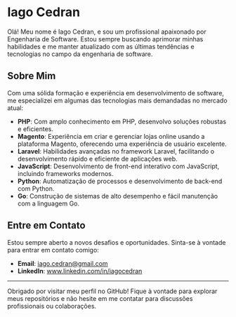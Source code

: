 # Iago Cedran

Olá! Meu nome é Iago Cedran, e sou um profissional apaixonado por Engenharia de Software. Estou sempre buscando aprimorar minhas habilidades e me manter atualizado com as últimas tendências e tecnologias no campo da engenharia de software.

## Sobre Mim

Com uma sólida formação e experiência em desenvolvimento de software, me especializei em algumas das tecnologias mais demandadas no mercado atual:

- **PHP**: Com amplo conhecimento em PHP, desenvolvo soluções robustas e eficientes.
- **Magento**: Experiência em criar e gerenciar lojas online usando a plataforma Magento, oferecendo uma experiência de usuário excelente.
- **Laravel**: Habilidades avançadas no framework Laravel, facilitando o desenvolvimento rápido e eficiente de aplicações web.
- **JavaScript**: Desenvolvimento de front-end interativo com JavaScript, incluindo frameworks modernos.
- **Python**: Automatização de processos e desenvolvimento de back-end com Python.
- **Go**: Construção de sistemas de alto desempenho e fácil manutenção com a linguagem Go.

## Entre em Contato

Estou sempre aberto a novos desafios e oportunidades. Sinta-se à vontade para entrar em contato comigo:

- **Email**: iago.cedran@gmail.com
- **LinkedIn**: www.linkedin.com/in/iagocedran
---

Obrigado por visitar meu perfil no GitHub! Fique à vontade para explorar meus repositórios e não hesite em me contatar para discussões profissionais ou colaborações.

